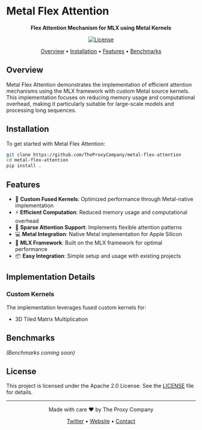 # Metal Flex Attention

<p align="center">
  <strong>Flex Attention Mechanism for MLX using Metal Kernels</strong>
</p>

<p align="center">
  <!-- Badges -->
  <a href="LICENSE"><img src="https://img.shields.io/badge/license-Apache%202.0-blue.svg" alt="License"></a>
</p>

<p align="center">
  <a href="#overview">Overview</a> •
  <a href="#installation">Installation</a> •
  <a href="#features">Features</a> •
  <a href="#benchmarks">Benchmarks</a>
</p>

## Overview

Metal Flex Attention demonstrates the implementation of efficient attention mechanisms using the MLX framework with custom Metal source kernels. This implementation focuses on reducing memory usage and computational overhead, making it particularly suitable for large-scale models and processing long sequences.

## Installation

To get started with Metal Flex Attention:

```bash
git clone https://github.com/TheProxyCompany/metal-flex-attention
cd metal-flex-attention
pip install .
```

## Features

- 🚀 **Custom Fused Kernels**: Optimized performance through Metal-native implementation
- ⚡ **Efficient Computation**: Reduced memory usage and computational overhead
- 🎯 **Sparse Attention Support**: Implements flexible attention patterns
- 💻 **Metal Integration**: Native Metal implementation for Apple Silicon
- 🔧 **MLX Framework**: Built on the MLX framework for optimal performance
- 📦 **Easy Integration**: Simple setup and usage with existing projects

## Implementation Details

### Custom Kernels

The implementation leverages fused custom kernels for:
- 3D Tiled Matrix Multiplication


## Benchmarks

*(Benchmarks coming soon)*

## License

This project is licensed under the Apache 2.0 License. See the [LICENSE](LICENSE) file for details.

---

<p align="center">
  Made with care ❤️ by The Proxy Company
</p>

<p align="center">
  <a href="https://x.com/whatisproxy">Twitter</a> •
  <a href="https://www.what-is-proxy.com">Website</a> •
  <a href="mailto:contact@what-is-proxy.com">Contact</a>
</p>
</p>


